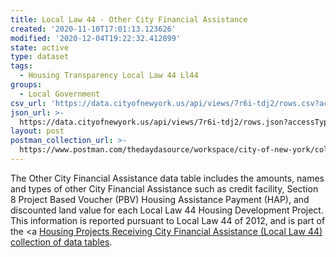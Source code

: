 ```yaml
---
title: Local Law 44 - Other City Financial Assistance
created: '2020-11-10T17:01:13.123626'
modified: '2020-12-04T19:22:32.412899'
state: active
type: dataset
tags:
  - Housing Transparency Local Law 44 Ll44
groups:
  - Local Government
csv_url: 'https://data.cityofnewyork.us/api/views/7r6i-tdj2/rows.csv?accessType=DOWNLOAD'
json_url: >-
  https://data.cityofnewyork.us/api/views/7r6i-tdj2/rows.json?accessType=DOWNLOAD
layout: post
postman_collection_url: >-
  https://www.postman.com/thedaydasource/workspace/city-of-new-york/collection/15909983-e475529a-33a3-47e1-9739-3d08bcf86b9f
---
```

The Other City Financial Assistance data table includes the amounts, names and types of other City Financial Assistance such as credit facility, Section 8 Project Based Voucher (PBV) Housing Assistance Payment (HAP), and discounted land value for each Local Law 44 Housing Development Project. This information is reported pursuant to Local Law 44 of 2012, and is part of the <a <a href='https://data.cityofnewyork.us/browse?Data-Collection_Data-Collection=HPD+Local+Law+44'>Housing Projects Receiving City Financial Assistance (Local Law 44) collection of data tables</a>.
